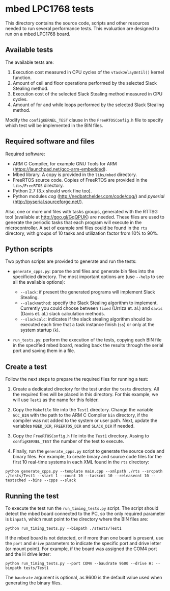 # mbed LPC1768 tests

This directory contains the source code, scripts and other resources needed to run several performance tests. This evaluation are designed to run on a mbed LPC1768 board.

## Available tests

The available tests are:

1. Execution cost measured in CPU cycles of the `vTaskDelayUntil()` kernel function.
2. Amount of ceil and floor operations performed by the selected Slack Stealing method.
3. Execution cost of the selected Slack Stealing method measured in CPU cycles.
4. Amount of for and while loops performed by the selected Slack Stealing method.

Modify the `configKERNEL_TEST` clause in the `FreeRTOSConfig.h` file to specify which test will be implemented in the BIN files.

## Required software and files

Required software:
* ARM C Compiler, for example GNU Tools for ARM (https://launchpad.net/gcc-arm-embedded).
* Mbed library. A copy is provided in the `libs/mbed` directory.
* FreeRTOS source code. Copies of FreeRTOS are provided in the `libs/FreeRTOS` directory.
* Python 2.7 (3.x should work fine too).
* Python modules *cog* (http://nedbatchelder.com/code/cog/) and *pyserial* (http://pyserial.sourceforge.net/).

Also, one or more xml files with tasks groups, generated with the RTTSG tool (available at http://goo.gl/GqQPUK) are needed. These files are used to generate the periodic tasks that each program will execute in the microcontroller. A set of example xml files could be found in the `rts` directory, with groups of 10 tasks and utilization factor from 10% to 90%.

## Python scripts

Two python scripts are provided to generate and run the tests:

* `generate_cpps.py`: parse the xml files and generate bin files into the specificied directory. The most important options are (use `--help` to see all the available options):
  * `--slack`: if present the generated programs will implement Slack Stealing.
  * `--slackmethod`: specify the Slack Stealing algorithm to implement. Currently you could choose between `fixed` (Urriza et. al.) and `davis` (Davis et. al.) slack calculation methods.
  * `--slackcalc`: indicates if the slack stealing algorithm should be executed each time that a task instance finish (`ss`) or only at the system startup (`k`). 

* `run_tests.py`: perform the execution of the tests, copying each BIN file in the specified mbed board, reading back the results through the serial port and saving them in a file.

## Create a test

Follow the next steps to prepare the required files for running a test:

1. Create a dedicated directory for the test under the `tests` directory. All the required files will be placed in this directory. For this example, we will use `Test1` as the name for this folder.

2. Copy the `Makefile` file into the `Test1` directory. Change the variable `GCC_BIN` with the path to the ARM C Compiler `bin` directory, if the compiler was not added to the system or user path.  Next, update the variables `MBED_DIR`, `FREERTOS_DIR` and `SLACK_DIR` if needed.

3. Copy the `FreeRTOSConfig.h` file into the `Test1` directory. Assing to `configKERNEL_TEST` the number of the test to execute.

4. Finally, run the `generate_cpps.py` script to generate the source code and binary files. For example, to create binary and source code files for the first 10 real-time systems in each XML found in the `rts` directory: 

```
python generate_cpps.py --template main.cpp --xmlpath ./rts --srcpath ./tests/Test1 --start 1 --count 10 --taskcnt 10 --releasecnt 10 --testsched --bins --cpps --slack
```

## Running the test

To execute the test run the `run_timing_tests.py` script. The script should detect the mbed board connected to the PC, so the only required parameter is `binpath`, which must point to the directory where the BIN files are:

```
python run_timing_tests.py --binpath ./stests/Test1
```

If the mbed board is not detected, or if more than one board is present, use the `port` and `drive` parameters to indicate the specific port and drive letter (or mount point). For example, if the board was assigned the COM4 port and the H drive letter:

```
python run_timing_tests.py --port COM4 --baudrate 9600 --drive H: --binpath tests/Test1
```

The `baudrate` argument is optional, as 9600 is the default value used when generating the binary files.

